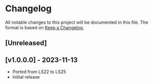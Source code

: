 # Changelog

All notable changes to this project will be documented in this file.
The format is based on [Keep a Changelog](https://keepachangelog.com/en/1.0.0/),

## [Unreleased]


## [v1.0.0.0] - 2023-11-13
- Ported from LS22 to LS25
- Initial release